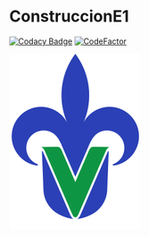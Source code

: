 # ConstruccionE1
[![Codacy Badge](https://app.codacy.com/project/badge/Grade/078a4c5a07b843f9842c535ec1feff1d)](https://www.codacy.com/gh/Amigos-Informaticos/ConstruccionE1/dashboard?utm_source=github.com&amp;utm_medium=referral&amp;utm_content=Amigos-Informaticos/ConstruccionE1&amp;utm_campaign=Badge_Grade)
[![CodeFactor](https://www.codefactor.io/repository/github/amigos-informaticos/construccione1/badge)](https://www.codefactor.io/repository/github/amigos-informaticos/construccione1)

![Logo UV](https://raw.githubusercontent.com/Amigos-Informaticos/ConstruccionE1/master/View/images/logo_uv.png)
